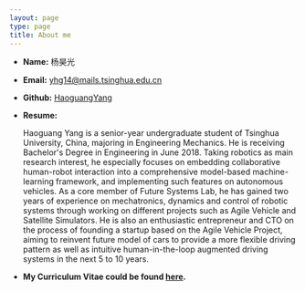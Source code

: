 ```yaml
---
layout: page
type: page
title: About me
---
```


 * **Name:** 杨昊光
 * **Email:** [yhg14@mails.tsinghua.edu.cn](mailto:yhg14@mails.tsinghua.edu.cn)
 * **Github:** [HaoguangYang](https://github.com/HaoguangYang)
 * **Resume:** 
 
    Haoguang Yang is a senior-year undergraduate student of Tsinghua University, China, majoring in Engineering Mechanics. He is receiving Bachelor's Degree in Engineering in June 2018. Taking robotics as main research interest, he especially focuses on embedding collaborative human-robot interaction into a comprehensive model-based machine-learning framework, and implementing such features on autonomous vehicles. As a core member of Future Systems Lab, he has gained two years of experience on mechatronics, dynamics and control of robotic systems through working on different projects such as Agile Vehicle and Satellite Simulators. He is also an enthusiastic entrepreneur and CTO on the process of founding a startup based on the Agile Vehicle Project, aiming to reinvent future model of cars to provide a more flexible driving pattern as well as intuitive human-in-the-loop augmented driving systems in the next 5 to 10 years.
 
 
 * **My Curriculum Vitae could be found [here](https://raw.githubusercontent.com/HaoguangYang/HaoguangYang.github.io/master/assets/cv_HaoguangYANG.pdf).**
 